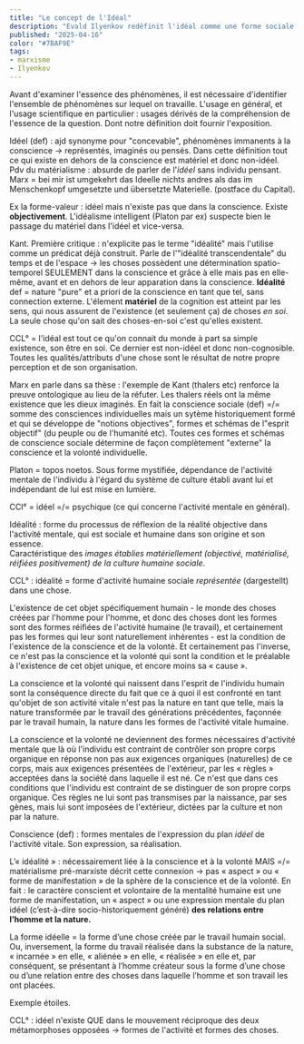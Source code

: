 ```yaml
---
title: "Le concept de l'Idéal"
description: "Evald Ilyenkov redéfinit l'idéal comme une forme sociale objectivée dans les pratiques humaines, s'opposant à l'idée qu'il ne serait qu'une projection mentale. Il s'appuie sur Marx pour montrer que l'idéalité réside dans les objets façonnés par l'activité collective."
published: "2025-04-16"
color: "#7BAF9E"
tags:
- marxisme
- Ilyenkov
---
```

Avant d'examiner l'essence des phénomènes, il est nécessaire d'identifier l'ensemble de phénomènes sur lequel on travaille. L'usage en général, et l'usage scientifique en particulier : usages dérivés de la compréhension de l'essence de la question. Dont notre définition doit fournir l'exposition. 

Idéel (def) : ajd synonyme pour "concevable", phénomènes immanents à la conscience -> représentés, imaginés ou pensés. Dans cette définition tout ce qui existe en dehors de la conscience est matériel et donc non-idéel.
Pdv du matérialisme : absurde de parler de l'*idéel* sans individu pensant. Marx = bei mir ist umgekehrt das Ideelle nichts andres als das im Menschenkopf umgesetzte und übersetzte Materielle. (postface du Capital). 

Ex la forme-valeur : idéel mais n'existe pas que dans la conscience. Existe __objectivement__. L'idéalisme intelligent (Platon par ex) suspecte bien le passage du matériel dans l'idéel et vice-versa.

Kant. Première critique : n'explicite pas le terme "idéalité" mais l'utilise comme un prédicat déjà construit. 
Parle de l'"idéalité transcendentale" du temps et de l'espace -> les choses possèdent une détermination spatio-temporel SEULEMENT dans la conscience et grâce à elle mais pas en elle-même, avant et en dehors de leur apparation dans la conscience.
**Idéalité** def = nature "pure" et a priori de la conscience en tant que tel, sans connection externe. L'élement **matériel** de la cognition est atteint par les sens, qui nous assurent de l'existence (et seulement ça) de choses *en soi*. La seule chose qu'on sait des choses-en-soi c'est qu'elles existent.

CCL° = l'idéal est tout ce qu'on connait du monde à part sa simple existence, son être en soi. Ce dernier est non-idéel et donc non-cognosible. Toutes les qualités/attributs d'une chose sont le résultat de notre propre perception et de son organisation.

Marx en parle dans sa thèse : l'exemple de Kant (thalers etc) renforce la preuve ontologique au lieu de la réfuter. Les thalers réels ont la même existence que les dieux imaginés. 
En fait la conscience sociale (def) =/= somme des consciences individuelles mais un sytème historiquement formé et qui se développe de "notions objectives", formes et schémas de l"esprit objectif" (du peuple ou de l'humanité etc). Toutes ces formes et schémas de conscience sociale détermine de façon complètement "externe" la conscience et la volonté individuelle.

Platon = topos noetos. Sous forme mystifiée, dépendance de l'activité mentale de l'individu à l'égard du système de culture établi avant lui et indépendant de lui est mise en lumière.

CCl° = idéel =/= psychique (ce qui concerne l'activité mentale en général).

Idéalité : forme du processus de réflexion de la réalité objective dans l'activité mentale, qui est sociale et humaine dans son origine et son essence.  
Caractéristique des *images établies matériellement (objectivé, matérialisé, réifiées positivement) de la culture humaine sociale*. 

CCL° : idéalité = forme d'activité humaine sociale *représentée* (dargestellt) dans une chose.

L'existence de cet objet spécifiquement humain - le monde des choses créées par l'homme pour l'homme, et donc des choses dont les formes sont des formes réifiées de l'activité humaine (le travail), et certainement pas les formes qui leur sont naturellement inhérentes - est la condition de l'existence de la conscience et de la volonté. Et certainement pas l'inverse, ce n'est pas la conscience et la volonté qui sont la condition et le préalable à l'existence de cet objet unique, et encore moins sa « cause ».

La conscience et la volonté qui naissent dans l'esprit de l'individu humain sont la conséquence directe du fait que ce à quoi il est confronté en tant qu'objet de son activité vitale n'est pas la nature en tant que telle, mais la nature transformée par le travail des générations précédentes, façonnée par le travail humain, la nature dans les formes de l'activité vitale humaine.

La conscience et la volonté ne deviennent des formes nécessaires d'activité mentale que là où l'individu est contraint de contrôler son propre corps organique en réponse non pas aux exigences organiques (naturelles) de ce corps, mais aux exigences présentées de l'extérieur, par les « règles » acceptées dans la société dans laquelle il est né. Ce n'est que dans ces conditions que l'individu est contraint de se distinguer de son propre corps organique. Ces règles ne lui sont pas transmises par la naissance, par ses gènes, mais lui sont imposées de l'extérieur, dictées par la culture et non par la nature.

Conscience (def) : formes mentales de l'expression du plan *idéel* de l'activité vitale. Son expression, sa réalisation.

L’« idéalité » : nécessairement liée à la conscience et à la volonté MAIS =/= matérialisme pré-marxiste décrit cette connexion -> pas « aspect » ou « forme de manifestation » de la sphère de la conscience et de la volonté. En fait : le caractère conscient et volontaire de la mentalité humaine est une forme de manifestation, un « aspect » ou une expression mentale du plan idéel (c’est-à-dire socio-historiquement généré) **des relations entre l’homme et la nature.**

La forme idéelle = la forme d’une chose créée par le travail humain social. Ou, inversement, la forme du travail réalisée dans la substance de la nature, « incarnée » en elle, « aliénée » en elle, « réalisée » en elle et, par conséquent, se présentant à l’homme créateur sous la forme d’une chose ou d’une relation entre des choses dans laquelle l’homme et son travail les ont placées.

Exemple étoiles.

CCL° : idéel n'existe QUE dans le mouvement réciproque des deux métamorphoses opposées -> formes de l'activité et formes des choses.

